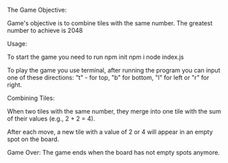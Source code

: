 
The Game Objective:

Game's objective is to combine tiles with the same number. The greatest number to achieve is 2048

Usage:

To start the game you need to run
  npm init 
  npm i
  node index.js
  
To play the game you use terminal, after running the program you can input one of these directions: "t" - for top, "b" for bottom, "l" for left or "r" for right.


Combining Tiles: 

When two tiles with the same number, they merge into one tile with the sum of their values (e.g., 2 + 2 = 4).


After each move, a new tile with a value of 2 or 4 will appear in an empty spot on the board.

Game Over: 
The game ends when the board has not empty spots anymore.








